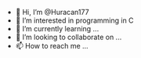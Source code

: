 - 👋 Hi, I’m @Huracan177
- 👀 I’m interested in programming in C
- 🌱 I’m currently learning ...
- 💞️ I’m looking to collaborate on ...
- 📫 How to reach me ...

<!---
Huracan177/Huracan177 is a ✨ special ✨ repository because its `README.md` (this file) appears on your GitHub profile.
You can click the Preview link to take a look at your changes.
--->
